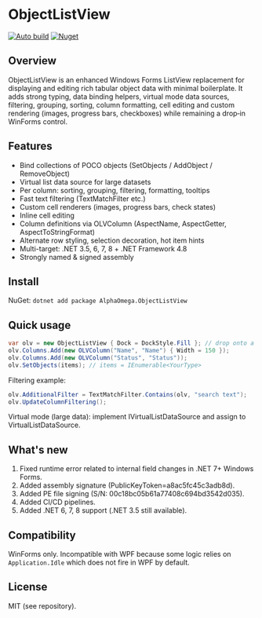 # ObjectListView
[![Auto build](https://github.com/DKorablin/ObjectListView/actions/workflows/release.yml/badge.svg)](https://github.com/DKorablin/ObjectListView/releases/latest)
[![Nuget](https://img.shields.io/nuget/v/AlphaOmega.ObjectListView)](https://www.nuget.org/packages/AlphaOmega.ObjectListView)

## Overview
ObjectListView is an enhanced Windows Forms ListView replacement for displaying and editing rich tabular object data with minimal boilerplate. It adds strong typing, data binding helpers, virtual mode data sources, filtering, grouping, sorting, column formatting, cell editing and custom rendering (images, progress bars, checkboxes) while remaining a drop‑in WinForms control.

## Features
- Bind collections of POCO objects (SetObjects / AddObject / RemoveObject)
- Virtual list data source for large datasets
- Per column: sorting, grouping, filtering, formatting, tooltips
- Fast text filtering (TextMatchFilter etc.)
- Custom cell renderers (images, progress bars, check states)
- Inline cell editing
- Column definitions via OLVColumn (AspectName, AspectGetter, AspectToStringFormat)
- Alternate row styling, selection decoration, hot item hints
- Multi-target: .NET 3.5, 6, 7, 8 + .NET Framework 4.8
- Strongly named & signed assembly

## Install
NuGet: `dotnet add package AlphaOmega.ObjectListView`

## Quick usage
```csharp
var olv = new ObjectListView { Dock = DockStyle.Fill }; // drop onto a Form
olv.Columns.Add(new OLVColumn("Name", "Name") { Width = 150 });
olv.Columns.Add(new OLVColumn("Status", "Status"));
olv.SetObjects(items); // items = IEnumerable<YourType>
```

Filtering example:
```csharp
olv.AdditionalFilter = TextMatchFilter.Contains(olv, "search text");
olv.UpdateColumnFiltering();
```

Virtual mode (large data): implement IVirtualListDataSource and assign to VirtualListDataSource.

## What's new
1. Fixed runtime error related to internal field changes in .NET 7+ Windows Forms.
2. Added assembly signature (PublicKeyToken=a8ac5fc45c3adb8d).
3. Added PE file signing (S/N: 00c18bc05b61a77408c694bd3542d035).
4. Added CI/CD pipelines.
5. Added .NET 6, 7, 8 support (.NET 3.5 still available).

## Compatibility
WinForms only. Incompatible with WPF because some logic relies on `Application.Idle` which does not fire in WPF by default.

## License
MIT (see repository).
